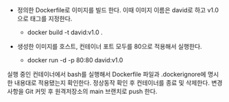 - 정의한 Dockerfile로 이미지를 빌드 한다. 이때 이미지 이름은 david로 하고 v1.0으로 태그를 지정한다.
    - docker build -t david:v1.0 .

- 생성한 이미지를 호스트, 컨테이너 포트 모두를 80으로 적용해서 실행한다.
    - docker run -d -p 80:80 david:v1.0

실행 중인 컨테이너에서 bash를 실행해서 Dockerfile 파일과 .dockerignore에 명시한 내용대로 적용됐는지 확인한다.
정상동작 확인 후 컨테이너를 종료 및 삭제한다.
변경사항을 Git 커밋 후 원격저장소의 main 브랜치로 push 한다.
